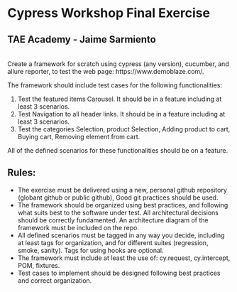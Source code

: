 # Cypress Workshop Final Exercise
## TAE Academy - Jaime Sarmiento

</br>
Create a framework for scratch using cypress (any version), cucumber, and allure reporter, to test the web page: https://www.demoblaze.com/. 

The framework should include test cases for the following functionalities:

1. Test the featured items Carousel. It should be in a feature including at least 3 scenarios.
2. Test Navigation to all header links. It should be in a feature including at least 3 scenarios.
3. Test the categories Selection, product Selection, Adding product to cart, Buying cart, Removing element from cart. 

All of the defined scenarios for these functionalities should be on a feature.

## Rules:
<ul>
<li>The exercise must be delivered using a new, personal github repository (globant github or public github), Good git practices should be used.</li>
<li>The framework should be organized using best practices, and following what suits best to the software under test. All architectural decisions should be correctly fundamented. An architecture diagram of the framework must be included on the repo.</li>
<li>All defined scenarios must be tagged in any way you decide, including at least tags for organization, and for different suites (regression, smoke, sanity). Tags for using hooks are optional.</li>
<li>The framework must include at least the use of: cy.request, cy.intercept, POM, fixtures.</li>
<li>Test cases to implement should be designed following best practices and correct organization.</li>
</ul>